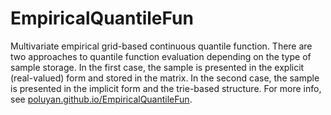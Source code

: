 # EmpiricalQuantileFun

Multivariate empirical grid-based continuous quantile function. There are two approaches to quantile function evaluation depending on the type of sample storage. In the first case, the sample is presented in the explicit (real-valued) form and stored in the matrix. In the second case, the sample is presented in the implicit form and the trie-based structure. For more info, see [poluyan.github.io/EmpiricalQuantileFun](https://poluyan.github.io/EmpiricalQuantileFun/).